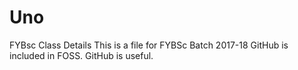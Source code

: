 # Uno
FYBsc Class Details
This is a file for FYBSc Batch 2017-18
GitHub is included in FOSS.
GitHub is useful.
